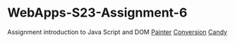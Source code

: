 
# WebApps-S23-Assignment-6
Assignment introduction to Java Script and DOM
[Painter](painter.html)
[Conversion](conversion.html)
[Candy](candy.html)

